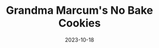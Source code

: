 ---
title: Grandma Marcum's No Bake Cookies 
categories: 
    - Cookies 
    - Desserts
date: 2023-10-18
featured_image: 
recipe:
  servings: 15-20
  prep: n/a
  cook: n/a
  ingredients_markdown: |-
    * 1/4 cup cocoa powder
    * 2 cups sugar 
    * 1 stick butter 
    * 1/2 cup milk 
    * 1/2 cup peanut butter 
    * 1/2 tsp vanilla extract 
    * 3 cups quick cooking oatmeal
  directions_markdown: |-
    1. Melt the stick of butter 
    2. Add cocoa and sugar and whisk with the butter. 
    3. Once mixed, add milk and peanut butter and bring to a boil 
    4. Take off heat and add vanilla extract 
    5. Mix into the oatmeal 
    6. Drop large spoonfuls onto buttered sheet and place in refrigerator to set. 
  notes_markdown: |-
    * You can remove the peanut butter without changing anything else about the recipe 
---